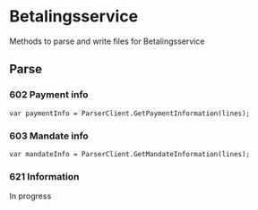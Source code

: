 # Betalingsservice

Methods to parse and write files for Betalingsservice

## Parse

### 602 Payment info
```
var paymentInfo = ParserClient.GetPaymentInformation(lines);
```

### 603 Mandate info
```
var mandateInfo = ParserClient.GetMandateInformation(lines);
```

### 621 Information
In progress